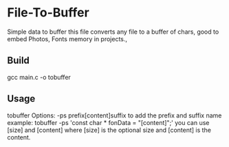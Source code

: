 # File-To-Buffer
<p>Simple data to buffer this file converts any file to a buffer of chars, good to embed Photos, Fonts memory in projects.,</p>


<h2>Build</h2>
gcc main.c -o tobuffer
<h2>Usage</h2>
tobuffer <file> <output_file> <options>
Options:
  -ps prefix[content]suffix  to add the prefix and suffix name example: tobuffer -ps 'const char * fonData = "[content]";'
  you can use [size] and [content] where [size] is the optional size and [content] is the content.

